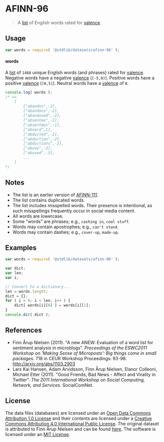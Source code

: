 # AFINN-96

> A [list][afinn] of English words rated for [valence][valence].


<!-- <usage> -->

## Usage

``` javascript
var words = require( '@stdlib/datasets/afinn-96' );
```

#### words

A [list][afinn] of `1468` unique English words (and phrases) rated for [valence][valence]. Negative words have a negative [valence][valence] (`[-5,0)`). Positive words have a positive [valence][valence] (`(0,5]`). Neutral words have a [valence][valence] of `0`.

``` javascript
console.log( words );
/* =>
    [
        ["abandon",-2],
        ["abandons",-2],
        ["abandoned",-2],
        ["absentee",-1],
        ["absentees",-1],
        ["aboard",1],
        ["abducted",-2],
        ["abduction",-2],
        ["abductions",-2],
        ["abuse",-3],
        ["abused",-3],
        ...
    ]
*/
```

<!-- </usage> -->


<!-- <notes> -->

## Notes

* The list is an earlier version of [AFINN-111][afinn].
* The list contains duplicated words.
* The list includes misspelled words. Their presence is intentional, as such misspellings frequently occur in social media content.
* All words are lowercase.
* Some "words" are phrases; e.g., `cashing in`, `cool stuff`.
* Words may contain apostrophes; e.g., `can't stand`.
* Words may contain dashes; e.g., `cover-up`, `made-up`. 

<!-- </notes> -->


<!-- <examples> -->
<!-- TODO: more creative example; possibly counting the number of negative words per sentence in two pieces of text. -->

## Examples

``` javascript
var words = require( '@stdlib/datasets/afinn-96' );

var dict;
var len;
var i;

// Convert to a dictionary...
len = words.length;
dict = {};
for ( i = 0; i < len; i++ ) {
    dict[ words[i][0] ] = words[i][1];
}
console.dir( dict );
```

<!-- </examples> -->


<!-- <references> -->

## References

* Finn Årup Nielsen (2011). "A new ANEW: Evaluation of a word list for sentiment analysis in microblogs". *Proceedings of the ESWC2011 Workshop on 'Making Sense of Microposts': Big things come in small packages.* 718 in CEUR Workshop Proceedings: 93-98. http://arxiv.org/abs/1103.2903
* Lars Kai Hansen, Adam Arvidsson, Finn Årup Nielsen, Elanor Colleoni,
Michael Etter (2011). "Good Friends, Bad News - Affect and Virality in
Twitter". *The 2011 International Workshop on Social Computing,
Network, and Services.* SocialComNet.

<!-- </references> -->


<!-- <license> -->

## License

The data files (databases) are licensed under an [Open Data Commons Attribution 1.0 License][odc-by-1.0] and their contents are licensed under a [Creative Commons Attribution 4.0 International Public License][cc-by-4.0]. The original dataset is attributed to Finn Årup Nielsen and can be found [here][afinn]. The software is licensed under an [MIT License][mit-license].

<!-- </license> -->


<!-- <links> -->

[afinn]: http://www2.imm.dtu.dk/pubdb/views/publication_details.php?id=6010
[valence]: https://en.wikipedia.org/wiki/Valence_%28psychology%29
[odc-by-1.0]: http://opendatacommons.org/licenses/by/1.0/
[cc-by-4.0]: http://creativecommons.org/licenses/by/4.0/
[mit-license]: http://opensource.org/licenses/MIT

<!-- </links> -->
